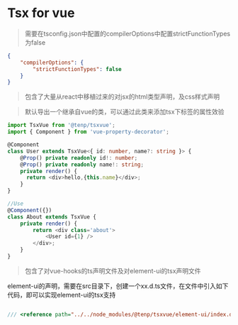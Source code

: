 # Tsx for vue

> 需要在tsconfig.json中配置的compilerOptions中配置strictFunctionTypes为false

```json
{
    "compilerOptions": {
        "strictFunctionTypes": false
    }
}
```


> 包含了大量从react中移植过来的对jsx的html类型声明，及css样式声明

> 默认导出一个继承自vue的类，可以通过此类来添加tsx下标签的属性效验

```typescript
import TsxVue from '@tenp/tsxvue';
import { Component } from 'vue-property-decorator';

@Component
class User extends TsxVue<{ id: number, name?: string }> {
    @Prop() private readonly id!: number;
    @Prop() private readonly name!: string;
    private render() {
      return <div>hello,{this.name}</div>;
    }
}

//Use
@Component({})
class About extends TsxVue {
    private render() {
        return <div class='about'>
            <User id={1} />
        </div>;
    }
}

```
> 包含了对vue-hooks的ts声明文件及对element-ui的tsx声明文件

element-ui的声明，需要在src目录下，创建一个xx.d.ts文件，在文件中引入如下代码，即可以实现element-ui的tsx支持
```typescript

/// <reference path="../../node_modules/@tenp/tsxvue/element-ui/index.d.ts" />

```
